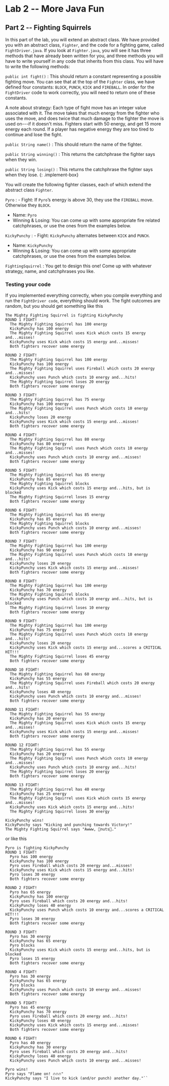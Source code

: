 # Lab 2 -- More Java Fun
## Part 2 -- Fighting Squirrels

In this part of the lab, you will extend an abstract class.  We have provided
you with an abstract class, `Fighter`, and the code for a fighting game, called
`FightDriver.java`.  If you look at `Fighter.java`, you will see it has three
methods that have already been written for you, and three methods you will
have to write yourself in any code that inherits from this class.  You will
have to write the following methods:

`public int fight()`
: This should return a constant representing a possible
  fighting move.  You can see that at the top of the `Fighter` class, we have
  defined four constants: `BLOCK`, `PUNCH`, `KICK` and `FIREBALL`.  In order
  for the `FightDriver` code to work correctly, you will need to return one of
  these constants.

  A note about strategy:  Each type of fight move has an integer value
  associated with it.  The move takes that much energy from the fighter who
  uses the move, and does twice that much damage to the fighter the move is
  used on---if it doesn't miss.  Fighters start with 50 energy, and get 15 more
  energy each round.  If a player has negative energy they are too tired to
  continue and lose the fight.

`public String name()`
: This should return the name of the fighter.

`public String winning()`
: This returns the catchphrase the fighter says when they win.

`public String losing()`
:  This returns the catchphrase the fighter says when they lose.
{: .implement-box}

You will create the following fighter classes, each of which extend the
abstract class `Fighter`.

`Pyro`
: - Fight: If `Pyro`’s energy is above 30, they use the `FIREBALL` move.  Otherwise they `BLOCK`. 
  - Name: `Pyro`
  - Winning & Losing: You can come up with some appropriate fire related
    catchphrases, or use the ones from the examples below.  

`KickyPunchy`
: - Fight: `KickyPunchy` alternates between `KICK` and `PUNCH`.
  - Name: `KickyPunchy`
  - Winning & Losing: You can come up with some appropriate catchphrases, or
    use the ones from the examples below.  

`FightingSquirrel`
: You get to design this one! Come up with whatever strategy, name, and catchphrases you like.

### Testing your code

If you implemented everything correctly, when you compile everything and run
the `FightDriver code`, everything should work. The fight outcomes are random,
but you should get something like this
```
The Mighty Fighting Squirrel is fighting KickyPunchy
ROUND 1 FIGHT!
  The Mighty Fighting Squirrel has 100 energy
  KickyPunchy has 100 energy
  The Mighty Fighting Squirrel uses Kick which costs 15 energy and...misses!
  KickyPunchy uses Kick which costs 15 energy and...misses!
  Both fighters recover some energy

ROUND 2 FIGHT!
  The Mighty Fighting Squirrel has 100 energy
  KickyPunchy has 100 energy
  The Mighty Fighting Squirrel uses Fireball which costs 20 energy and...misses!
  KickyPunchy uses Punch which costs 10 energy and...hits!
  The Mighty Fighting Squirrel loses 20 energy
  Both fighters recover some energy

ROUND 3 FIGHT!
  The Mighty Fighting Squirrel has 75 energy
  KickyPunchy has 100 energy
  The Mighty Fighting Squirrel uses Punch which costs 10 energy and...hits!
  KickyPunchy loses 20 energy
  KickyPunchy uses Kick which costs 15 energy and...misses!
  Both fighters recover some energy

ROUND 4 FIGHT!
  The Mighty Fighting Squirrel has 80 energy
  KickyPunchy has 80 energy
  The Mighty Fighting Squirrel uses Punch which costs 10 energy and...misses!
  KickyPunchy uses Punch which costs 10 energy and...misses!
  Both fighters recover some energy

ROUND 5 FIGHT!
  The Mighty Fighting Squirrel has 85 energy
  KickyPunchy has 85 energy
  The Mighty Fighting Squirrel blocks
  KickyPunchy uses Kick which costs 15 energy and...hits, but is blocked
  The Mighty Fighting Squirrel loses 15 energy
  Both fighters recover some energy

ROUND 6 FIGHT!
  The Mighty Fighting Squirrel has 85 energy
  KickyPunchy has 85 energy
  The Mighty Fighting Squirrel blocks
  KickyPunchy uses Punch which costs 10 energy and...misses!
  Both fighters recover some energy

ROUND 7 FIGHT!
  The Mighty Fighting Squirrel has 100 energy
  KickyPunchy has 90 energy
  The Mighty Fighting Squirrel uses Punch which costs 10 energy and...hits!
  KickyPunchy loses 20 energy
  KickyPunchy uses Kick which costs 15 energy and...misses!
  Both fighters recover some energy

ROUND 8 FIGHT!
  The Mighty Fighting Squirrel has 100 energy
  KickyPunchy has 70 energy
  The Mighty Fighting Squirrel blocks
  KickyPunchy uses Punch which costs 10 energy and...hits, but is blocked
  The Mighty Fighting Squirrel loses 10 energy
  Both fighters recover some energy

ROUND 9 FIGHT!
  The Mighty Fighting Squirrel has 100 energy
  KickyPunchy has 75 energy
  The Mighty Fighting Squirrel uses Punch which costs 10 energy and...hits!
  KickyPunchy loses 20 energy
  KickyPunchy uses Kick which costs 15 energy and...scores a CRITICAL HIT!!!
  The Mighty Fighting Squirrel loses 45 energy
  Both fighters recover some energy

ROUND 10 FIGHT!
  The Mighty Fighting Squirrel has 60 energy
  KickyPunchy has 55 energy
  The Mighty Fighting Squirrel uses Fireball which costs 20 energy and...hits!
  KickyPunchy loses 40 energy
  KickyPunchy uses Punch which costs 10 energy and...misses!
  Both fighters recover some energy

ROUND 11 FIGHT!
  The Mighty Fighting Squirrel has 55 energy
  KickyPunchy has 20 energy
  The Mighty Fighting Squirrel uses Kick which costs 15 energy and...misses!
  KickyPunchy uses Kick which costs 15 energy and...misses!
  Both fighters recover some energy

ROUND 12 FIGHT!
  The Mighty Fighting Squirrel has 55 energy
  KickyPunchy has 20 energy
  The Mighty Fighting Squirrel uses Punch which costs 10 energy and...misses!
  KickyPunchy uses Punch which costs 10 energy and...hits!
  The Mighty Fighting Squirrel loses 20 energy
  Both fighters recover some energy

ROUND 13 FIGHT!
  The Mighty Fighting Squirrel has 40 energy
  KickyPunchy has 25 energy
  The Mighty Fighting Squirrel uses Kick which costs 15 energy and...misses!
  KickyPunchy uses Kick which costs 15 energy and...hits!
  The Mighty Fighting Squirrel loses 30 energy

KickyPunchy wins!
KickyPunchy says "Kicking and punching towards Victory!"
The Mighty Fighting Squirrel says "Awww, 🥜nuts🥜."
```
or like this
```
Pyro is fighting KickyPunchy
ROUND 1 FIGHT!
  Pyro has 100 energy
  KickyPunchy has 100 energy
  Pyro uses Fireball which costs 20 energy and...misses!
  KickyPunchy uses Kick which costs 15 energy and...hits!
  Pyro loses 30 energy
  Both fighters recover some energy

ROUND 2 FIGHT!
  Pyro has 65 energy
  KickyPunchy has 100 energy
  Pyro uses Fireball which costs 20 energy and...hits!
  KickyPunchy loses 40 energy
  KickyPunchy uses Punch which costs 10 energy and...scores a CRITICAL HIT!!!
  Pyro loses 30 energy
  Both fighters recover some energy

ROUND 3 FIGHT!
  Pyro has 30 energy
  KickyPunchy has 65 energy
  Pyro blocks
  KickyPunchy uses Kick which costs 15 energy and...hits, but is blocked
  Pyro loses 15 energy
  Both fighters recover some energy

ROUND 4 FIGHT!
  Pyro has 30 energy
  KickyPunchy has 65 energy
  Pyro blocks
  KickyPunchy uses Punch which costs 10 energy and...misses!
  Both fighters recover some energy

ROUND 5 FIGHT!
  Pyro has 45 energy
  KickyPunchy has 70 energy
  Pyro uses Fireball which costs 20 energy and...hits!
  KickyPunchy loses 40 energy
  KickyPunchy uses Kick which costs 15 energy and...misses!
  Both fighters recover some energy

ROUND 6 FIGHT!
  Pyro has 40 energy
  KickyPunchy has 30 energy
  Pyro uses Fireball which costs 20 energy and...hits!
  KickyPunchy loses 40 energy
  KickyPunchy uses Punch which costs 10 energy and...misses!

Pyro wins!
Pyro says "Flame on! 🔥🔥🔥"
KickyPunchy says "I live to kick (and/or punch) another day."``
```
